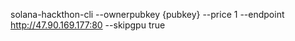 solana-hackthon-cli --ownerpubkey {pubkey} --price 1 --endpoint http://47.90.169.177:80 --skipgpu true